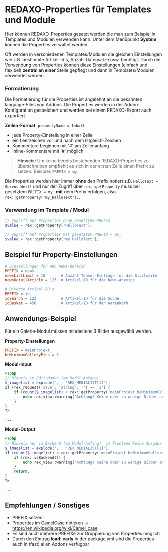 
# REDAXO-Properties für Templates und Module

Hier können REDAXO-Properties gesetzt werden die man zum Beispiel in Templates und Modulen verwenden kann.
Unter dem Menüpunkt **System** können die Properties verwaltet werden.

Oft werden in verschiedenen Templates/Modulen die gleichen Einstellungen wie z.B. bestimmte Artikel-Id's, Anzahl Datensätze usw. benötigt. Durch die Verwendung von Properties können diese Einstellungen (einfach und flexibel) **zentral an einer** Stelle gepflegt und dann in Templates/Modulen verwendet werden.

### Formatierung

Die Formatierung für die Properties ist angelehnt an die bekannten language-Files von Addons.
Die Properties werden in der Addon-Konfiguration gespeichert und werden bei einem REDAXO-Export auch exportiert.

**Zeilen-Format**: `propertyName = Inhalt`

* jede Property-Einstellung in einer Zeile
* ein Leerzeichen vor und nach dem Istgleich-Zeichen
* Kommentare beginnen mit '#' am Zeilenanfang
* Inline-Kommentare mit '#' möglich

> **Hinweis:**
Um keine bereits bestehenden REDAXO-Properties zu überschreiben empfiehlt es sich in der ersten Zeile einen Prefix zu setzen.
Beispiel: `PREFIX = my_`

Die Properties werden hier immer **ohne** den Prefix notiert z.B. `HalloText = Servus Welt!` und nur der Zugriff über `rex::getProperty` muss bei gesetztem `PREFIX = my_` **mit** dem Prefix erfolgen, also `rex::getProperty('my_HalloText');`.

### Verwendung im Template / Modul

```php
// Zugriff auf Properties ohne gesetztem PREFIX
$value = rex::getProperty('HalloText');

// Zugriff auf Properties mit gesetztem PREFIX = my_
$value = rex::getProperty('my_HalloText');
```

## Beispiel für Property-Einstellungen

```ini
# Einstellungen für den News-Bereich
PREFIX = news_
newsListLimit = 10       # Anzahl Teaser-Einträge für die Startseite   rex::getProperty('news_newsListLimit')
newsDetailArticle = 123  # Artikel-ID für die News-Anzeige

# Diverse Artikel-ID's
PREFIX = id_
idSearch = 123           # Artikel-ID für die Suche                    rex::getProperty('id_idSearch')
idBasket = 456           # Artikel-ID für den Warenkorb
```

## Anwendungs-Beispiel

Für ein Galerie-Modul müssen mindestens 3 Bilder ausgewählt werden.

**Property-Einstellungen**

```ini
PREFIX = meinProjekt_
beMinimumGalleryPics = 3
```

**Modul-Input**

```php
<?php
// Hinweis im Edit-Modus (am Modul-Anfang)
$_imagelist = explode(',', "REX_MEDIALIST[1]");
if (rex_request('save', 'string', '') == '1') {
    if (count($_imagelist) < rex::getProperty('meinProjekt_beMinimumGalleryPics')) {
        echo rex_view::warning('Achtung! Keine oder zu wenige Bilder ausgewählt (mind. ' . rex::getProperty('meinProjekt_beMinimumGalleryPics') . ')! Es erfolgt keine Ausgabe!');
    }
}
?>

...
```

**Modul-Output**

```php
<?php
// Hinweis nur im Backend (am Modul-Anfang), im Frontend keine Ausgabe
$_imagelist = explode(',', "REX_MEDIALIST[1]");
if (count($_imagelist) < rex::getProperty('meinProjekt_beMinimumGalleryPics')) {
    if (rex::isBackend()) {
        echo rex_view::warning('Achtung! Keine oder zu wenige Bilder ausgewählt (mind. ' . rex::getProperty('meinProjekt_beMinimumGalleryPics') . ')! Es erfolgt keine Ausgabe!');
    }
    return;
}
?>

...
```

## Empfehlungen / Sonstiges

* PREFIX setzen!
* Properties im CamelCase notieren -> https://en.wikipedia.org/wiki/Camel_case
* Es sind auch mehrere PREFIXe zur Gruppierung von Properties möglich
* Durch den Eintrag **load: early** in der package.yml sind die Properties auch in (fast) allen Addons verfügbar
